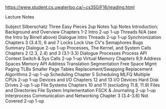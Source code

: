 https://www.student.cs.uwaterloo.ca/~cs350/F16/reading.html


Lecture Notes

Subject	Silberschatz	Three Easy Pieces	2up Notes	1up Notes
Introduction; Background and Overview	Chapters 1-2	Intro	2-up	1-up
Threads	N/A (see the Intro by Birrell above)	Dialogue  Intro  Threads	2-up	1-up
Synchronization	Chapters 3 (3.4.1), 6 and 7	Locks  Lock Use  CV's 
Semaphores  Bugs 
Summary Dialogue	2-up	1-up
Processes, The Kernel, and System Calls	Chapters 2 (2.3, 2.4) and 3 (3.1-3.3)	Dialogue  Processes 
Process API  Context Switch & Sys Calls	2-up	1-up
Virtual Memory	Chapters 9,9	Address Spaces  Memory API 
Address Translation  Segmentation
 Free Space Mgmt  Paging  TLBs 
Smaller Page Tables  Replacement/Swapping 
Replacement Algorithms	2-up	1-up
Scheduling	Chapter 5	Scheduling  MLFQ  Multiple CPUs	2-up	1-up
Devices and I/O	Chapters 12 and 13	I/O Devices  Hard Disk Drives	2-up	1-up
File Systems	Chapters 10 and 11 (excluding 11.8, 11.9)	Files and Directories  File System Implementation  FSCK & Journaling	2-up	1-up
Interprocess Communication and Networking	Chapter 3 (3.4-3.6)	Not Covered	2-up	1-up
